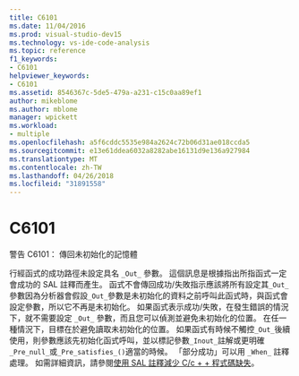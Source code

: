 ```yaml
---
title: C6101
ms.date: 11/04/2016
ms.prod: visual-studio-dev15
ms.technology: vs-ide-code-analysis
ms.topic: reference
f1_keywords:
- C6101
helpviewer_keywords:
- C6101
ms.assetid: 8546367c-5de5-479a-a231-c15c0aa89ef1
author: mikeblome
ms.author: mblome
manager: wpickett
ms.workload:
- multiple
ms.openlocfilehash: a5f6cddc5535e984a2624c72b06d31ae018ccda5
ms.sourcegitcommit: e13e61ddea6032a8282abe16131d9e136a927984
ms.translationtype: MT
ms.contentlocale: zh-TW
ms.lasthandoff: 04/26/2018
ms.locfileid: "31891558"
---
```

# <a name="c6101"></a>C6101
警告 C6101： 傳回未初始化的記憶體

 行經函式的成功路徑未設定具名 `_Out_` 參數。 這個訊息是根據指出所指函式一定會成功的 SAL 註釋而產生。 函式不會傳回成功/失敗指示應該將所有設定其`_Out_`參數因為分析器會假設`_Out_`參數是未初始化的資料之前呼叫此函式時，與函式會設定參數，所以它不再是未初始化。 如果函式表示成功/失敗，在發生錯誤的情況下，就不需要設定 `_Out_` 參數，而且您可以偵測並避免未初始化的位置。 在任一種情況下，目標在於避免讀取未初始化的位置。 如果函式有時候不觸控`_Out_`後續使用，則參數應該先初始化函式呼叫，並以標記參數`_Inout_`註解或更明確`_Pre_null_`或`_Pre_satisfies_()`適當的時候。 「部分成功」可以用 `_When_` 註釋處理。 如需詳細資訊，請參閱[使用 SAL 註釋減少 C/c + + 程式碼缺失](../code-quality/using-sal-annotations-to-reduce-c-cpp-code-defects.md)。